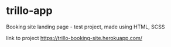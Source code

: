 # trillo-app
Booking site landing page  - test project, made using HTML, SCSS

link to project
https://trillo-booking-site.herokuapp.com/
